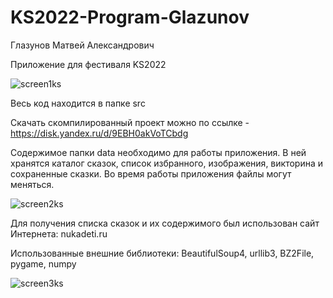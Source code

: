 # KS2022-Program-Glazunov
Глазунов Матвей Александрович

Приложение для фестиваля KS2022

![screen1ks](https://user-images.githubusercontent.com/91392805/154768862-2874bca0-4b78-4ce1-9fbe-40dc58252b87.PNG)

Весь код находится в папке src

Скачать скомпилированный проект можно по ссылке - https://disk.yandex.ru/d/9EBH0akVoTCbdg

Содержимое папки data необходимо для работы приложения.
В ней хранятся каталог сказок, список избранного, изображения, викторина и сохраненные сказки.
Во время работы приложения файлы могут меняться.

![screen2ks](https://user-images.githubusercontent.com/91392805/154768873-fd01212a-adf0-4482-a5ae-d69e0242c8f2.PNG)

Для получения списка сказок и их содержимого был использован сайт Интернета: nukadeti.ru

Использованные внешние библиотеки: BeautifulSoup4, urllib3, BZ2File, pygame, numpy

![screen3ks](https://user-images.githubusercontent.com/91392805/154768877-711eadbe-34aa-462b-baf8-0cbb5961b92e.PNG)
